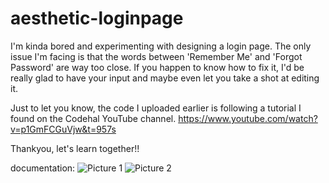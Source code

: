 # aesthetic-loginpage
I'm kinda bored and experimenting with designing a login page. The only issue I'm facing is that the words between 'Remember Me' and 'Forgot Password' are way too close. If you happen to know how to fix it, I'd be really glad to have your input and maybe even let you take a shot at editing it.

Just to let you know, the code I uploaded earlier is following a tutorial I found on the Codehal YouTube channel.
https://www.youtube.com/watch?v=p1GmFCGuVjw&t=957s

Thankyou, let's learn together!!

documentation:
![Picture 1](https://github.com/cutisn/aesthetic-loginpage/assets/78389150/9967eb5a-591e-4ca2-8ade-e0b38b57201c)
![Picture 2](https://github.com/cutisn/aesthetic-loginpage/assets/78389150/28bb7196-e425-4bec-ba96-919a07ff4a59)
